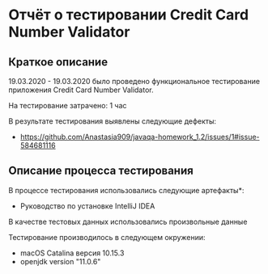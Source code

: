 # Отчёт о тестировании Credit Card Number Validator

## Краткое описание

19.03.2020 - 19.03.2020 было проведено функциональное тестирование приложения Credit Card Number Validator.

На тестирование затрачено: 1 час

В результате тестирования выявлены следующие дефекты:
* https://github.com/Anastasia909/javaqa-homework_1.2/issues/1#issue-584681116

## Описание процесса тестирования

В процессе тестирования использовались следующие артефакты*:
* Руководство по установке IntelliJ IDEA

В качестве тестовых данных использовались произвольные данные 

Тестирование производилось в следующем окружении:
* macOS Catalina версия 10.15.3
* openjdk version "11.0.6"
